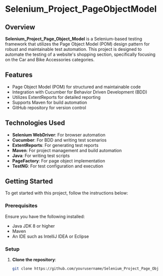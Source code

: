 # Selenium_Project_PageObjectModel

## Overview

**Selenium_Project_Page_Object_Model** is a Selenium-based testing framework that utilizes the Page Object Model (POM) design pattern for robust and maintainable test automation. This project is designed to automate the testing of a website's shopping section, specifically focusing on the Car and Bike Accessories categories.

## Features

- Page Object Model (POM) for structured and maintainable code
- Integration with Cucumber for Behavior Driven Development (BDD)
- Utilizes ExtentReports for detailed reporting
- Supports Maven for build automation
- GitHub repository for version control

## Technologies Used

- **Selenium WebDriver**: For browser automation
- **Cucumber**: For BDD and writing test scenarios
- **ExtentReports**: For generating test reports
- **Maven**: For project management and build automation
- **Java**: For writing test scripts
- **PageFactory**: For page object implementation
- **TestNG**: For test configuration and execution

## Getting Started

To get started with this project, follow the instructions below:

### Prerequisites

Ensure you have the following installed:

- Java JDK 8 or higher
- Maven
- An IDE such as IntelliJ IDEA or Eclipse

### Setup

1. **Clone the repository**:

   ```bash
   git clone https://github.com/yourusername/Selenium_Project_Page_Object_Model.git
